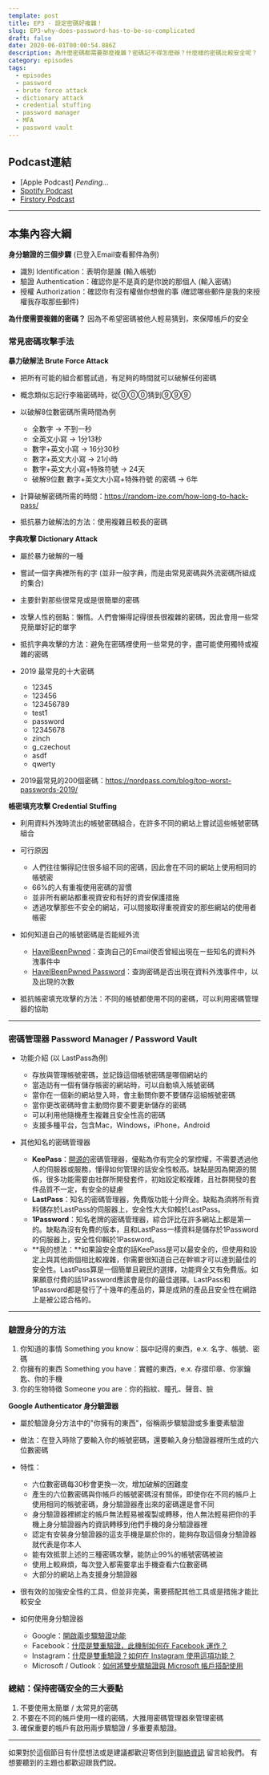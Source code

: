 ```yaml
---
template: post
title: EP3 - 設定密碼好複雜！
slug: EP3-why-does-password-has-to-be-so-complicated
draft: false
date: 2020-06-01T00:00:54.886Z
description: 為什麼密碼都需要那麼複雜？密碼記不得怎麼辦？什麼樣的密碼比較安全呢？
category: episodes
tags:
  - episodes
  - password
  - brute force attack
  - dictionary attack
  - credential stuffing
  - password manager
  - MFA
  - password vault
---
```

## Podcast連結

* \[Apple Podcast]  *Pending...*
* [Spotify Podcast](https://open.spotify.com/episode/5hIOutzxeV6yZ608Jpazua)
* [Firstory Podcast](https://open.firstory.me/story/ckavnopconjg808739za9bm1w)

- - -

## 本集內容大綱

**身分驗證的三個步驟** (已登入Email查看郵件為例)

* 識別 Identification：表明你是誰 (輸入帳號)
* 驗證 Authentication：確認你是不是真的是你說的那個人 (輸入密碼)
* 授權 Authorization：確認你有沒有權做你想做的事 (確認哪些郵件是我的來授權我存取那些郵件)

**為什麼需要複雜的密碼？**  因為不希望密碼被他人輕易猜到，來保障帳戶的安全

### **常見密碼攻擊手法**

**暴力破解法 Brute Force Attack**

* 把所有可能的組合都嘗試過，有足夠的時間就可以破解任何密碼
* 概念類似忘記行李箱密碼時，從⓪⓪⓪猜到⑨⑨⑨
* 以破解8位數密碼所需時間為例

  * 全數字 → 不到一秒
  * 全英文小寫 → 1分13秒
  * 數字+英文小寫 → 16分30秒
  * 數字+英文大小寫 → 21小時
  * 數字+英文大小寫+特殊符號 → 24天
  * 破解9位數 數字+英文大小寫+特殊符號 的密碼 → 6年
* 計算破解密碼所需的時間：<https://random-ize.com/how-long-to-hack-pass/>
* 抵抗暴力破解法的方法：使用複雜且較長的密碼

**字典攻擊 Dictionary Attack**

* 屬於暴力破解的一種
* 嘗試一個字典裡所有的字 (並非一般字典，而是由常見密碼與外流密碼所組成的集合)
* 主要針對那些很常見或是很簡單的密碼
* 攻擊人性的弱點：懶惰。人們會懶得記得很長很複雜的密碼，因此會用一些常見簡單好記的單字
* 抵抗字典攻擊的方法：避免在密碼裡使用一些常見的字，盡可能使用獨特或複雜的密碼
* 2019 最常見的十大密碼

  * 12345
  * 123456
  * 123456789
  * test1
  * password
  * 12345678
  * zinch
  * g_czechout
  * asdf
  * qwerty
* 2019最常見的200個密碼：<https://nordpass.com/blog/top-worst-passwords-2019/>

**帳密填充攻擊 Credential Stuffing**

* 利用資料外洩時流出的帳號密碼組合，在許多不同的網站上嘗試這些帳號密碼組合
* 可行原因

  * 人們往往懶得記住很多組不同的密碼，因此會在不同的網站上使用相同的帳號密
  * 66%的人有重複使用密碼的習慣
  * 並非所有網站都重視資安和有好的資安保護措施
  * 透過攻擊那些不安全的網站，可以間接取得重視資安的那些網站的使用者帳密
* 如何知道自己的帳號密碼是否能經外流

  * [HaveIBeenPwned](https://haveibeenpwned.com/)：查詢自己的Email使否曾經出現在ㄧ些知名的資料外洩事件中
  * [HaveIBeenPwned Password](https://haveibeenpwned.com/Passwords)：查詢密碼是否出現在資料外洩事件中，以及出現的次數
* 抵抗帳密填充攻擊的方法：不同的帳號都使用不同的密碼，可以利用密碼管理器的協助

- - -

### 密碼管理器 Password Manager / Password Vault

* 功能介紹 (以 LastPass為例)

  * 存放與管理帳號密碼，並記錄這個帳號密碼是哪個網站的
  * 當造訪有一個有儲存帳密的網站時，可以自動填入帳號密碼
  * 當你在一個新的網站登入時，會主動問你要不要儲存這組帳號密碼
  * 當你更改密碼時會主動問你要不要更新儲存的密碼
  * 可以利用他隨機產生複雜且安全性高的密碼
  * 支援多種平台，包含Mac，Windows，iPhone，Android
* 其他知名的密碼管理器

  * **KeePass**：[開源的](https://zh.wikipedia.org/wiki/%E5%BC%80%E6%BA%90%E8%BD%AF%E4%BB%B6)密碼管理器，優點為你有完全的掌控權，不需要透過他人的伺服器或服務，懂得如何管理的話安全性較高。缺點是因為開源的關係，很多功能需要由社群所開發套件，初始設定較複雜，且社群開發的套件品質不一定，有安全的疑慮
  * **LastPass**：知名的密碼管理器，免費版功能十分齊全。缺點為須將所有資料儲存於LastPass的伺服器上，安全性大大仰賴於LastPass。
  * **1Password**：知名老牌的密碼管理器，綜合評比在許多網站上都是第一的。缺點為沒有免費的版本，且和LastPass一樣資料是儲存於1Password的伺服器上，安全性仰賴於1Password。
  * **我的想法：**如果論安全度的話KeePass是可以最安全的，但使用和設定上與其他兩個相比較複雜，你需要很知道自己在幹嘛才可以達到最佳的安全性。LastPass算是一個簡單且親民的選擇，功能齊全又有免費版。如果願意付費的話1Password應該會是你的最佳選擇。LastPass和1Password都是發行了十幾年的產品的，算是成熟的產品且安全性在網路上是被公認合格的。

- - -

### **驗證身分的方法**

1. 你知道的事情 Something you know：腦中記得的東西，e.x. 名字、帳號、密碼
2. 你擁有的東西 Something you have：實體的東西，e.x. 存摺印章、你家鑰匙、你的手機
3. 你的生物特徵 Someone you are：你的指紋、瞳孔、聲音、臉

**Google Authenticator 身分驗證器**

* 屬於驗證身分方法中的"你擁有的東西"，俗稱兩步驟驗證或多重要素驗證
* 做法：在登入時除了要輸入你的帳號密碼，還要輸入身分驗證器裡所生成的六位數密碼
* 特性：

  * 六位數密碼每30秒會更換一次，增加破解的困難度
  * 產生的六位數密碼與你帳戶的帳號密碼沒有關係，即使你在不同的帳戶上使用相同的帳號密碼，身分驗證器產出來的密碼還是會不同
  * 身分驗證器裡綁定的帳戶無法輕易被複製或轉移，他人無法輕易把你的手機上身分驗證器內的資訊轉移到他們手機的身分驗證器裡
  * 認定有安裝身分驗證器的這支手機是屬於你的，能夠存取這個身分驗證器就代表是你本人
  * 能有效抵禦上述的三種密碼攻擊，能防止99%的帳號密碼被盜
  * 使用上較麻煩，每次登入都需要拿出手機查看六位數密碼
  * 大部分的網站上為支援身分驗證器
* 很有效的加強安全性的工具，但並非完美，需要搭配其他工具或是措施才能比較安全
* 如何使用身分驗證器

  * Google：[開啟兩步驟驗證功能](https://support.google.com/accounts/answer/185839?co=GENIE.Platform%3DDesktop&hl=zh-Hant)
  * Facebook：[什麼是雙重驗證，此機制如何在 Facebook 運作？](https://zh-tw.facebook.com/help/148233965247823)
  * Instagram：[什麼是雙重驗證？如何在 Instagram 使用這項功能？](https://help.instagram.com/566810106808145)
  * Microsoft / Outlook：[如何將雙步驟驗證與 Microsoft 帳戶搭配使用](https://support.microsoft.com/zh-tw/help/12408/microsoft-account-how-to-use-two-step-verification)

### **總結：保持密碼安全的三大要點**

1. 不要使用太簡單 / 太常見的密碼
2. 不要在不同的帳戶使用一樣的密碼，大推用密碼管理器來管理密碼
3. 確保重要的帳戶有啟用兩步驟驗證 / 多重要素驗證。

- - -

如果對於這個節目有什麼想法或是建議都歡迎寄信到到[聯絡資訊](/pages/contacts) 留言給我們。 有想要聽到的主題也都歡迎跟我們說。